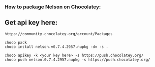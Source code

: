 ### How to package Nelson on Chocolatey:

## Get api key here:

```
https://community.chocolatey.org/account/Packages
```

```
choco pack
choco install nelson.v0.7.4.2957.nupkg -dv -s .

choco apikey -k <your key here> -s https://push.chocolatey.org/
choco push nelson.0.7.4.2957.nupkg -s https://push.chocolatey.org/
```
